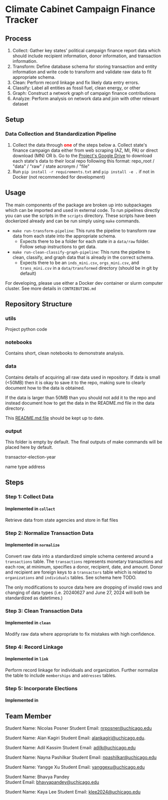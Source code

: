 # Climate Cabinet Campaign Finance Tracker

## Process

1. Collect: Gather key states' political campaign finance report data which should include recipient information, donor information, and transaction information.
2. Transform: Define database schema for storing transaction and entity information and write code to transform and validate raw data to fit appropriate schema.
3. Clean: Perform record linkage and fix likely data entry errors.
4. Classify: Label all entities as fossil fuel, clean energy, or other
5. Graph: Construct a network graph of campaign finance contributions
6. Analyze: Perform analysis on network data and join with other relevant dataset


## Setup

### Data Collection and Standardization Pipeline
1. Collect the data through **<span style="color: red;">one</span>** of the steps below
    a. Collect state's finance campaign data either from web scraping (AZ, MI, PA) or direct download (MN) OR
    b. Go to the [Project's Google Drive]('https://drive.google.com/file/d/1fazviLqQWOXDVkP8NR80tO522lsIu5-H/view?usp=drive_link') to download each state's data to their local repo following this format: repo_root / "data" / "raw" / state acronym / "file"
2. Run `pip install -r requirements.txt` and `pip install -e .` if not in Docker (not recommended for development)


## Usage

The main components of the package are broken up into subpackages which can be imported and used in external code. To run pipelines directly you can use the scripts in the `scripts` directory. These scripts have been dockerized already and can be run simply using `make` commands.

- `make run-transform-pipeline`: This runs the pipeline to transform raw data from each state into the appropriate schema. 
  - Expects there to be a folder for each state in a `data/raw` folder. Follow setup instructions to get data. 
- `make run-clean-classify-graph-pipeline`: This runs the pipeline to clean, classify, and graph data that is already in the correct schema. 
  - Expects there to be an `inds_mini.csv`, `orgs_mini.csv`, and `trans_mini.csv` in a `data/transformed` directory (should be in git by default) 

For developing, please use either a Docker dev container or slurm computer cluster. See more details in `CONTRIBUTING.md`


## Repository Structure

### utils
Project python code

### notebooks
Contains short, clean notebooks to demonstrate analysis.

### data

Contains details of acquiring all raw data used in repository. If data is small (<50MB) then it is okay to save it to the repo, making sure to clearly document how to the data is obtained.

If the data is larger than 50MB than you should not add it to the repo and instead document how to get the data in the README.md file in the data directory. 

This [README.md file](/data/README.md) should be kept up to date.

### output
This folder is empty by default. The final outputs of make commands will be placed here by default.



transactor-election-year


name
type
address




## Steps

### Step 1: Collect Data
#### Implemented in `collect` 
Retrieve data from state agencies and store in flat files

### Step 2: Normalize Transaction Data
#### Implemented in `normalize`
Convert raw data into a standardized simple schema centered around a `transactions` table.
The `transactions` represents monetary transactions and each row, at minimum, specifies
a donor, recipient, date, and amount. Donor and recipient are foreign keys to a `transactors`
table which is related to `organizations` and `individuals` tables. See schema here TODO. 

The only modifications to source data here are dropping of invalid rows and changing of data types (i.e. 20240627 and June 27, 2024 will both be standardized as datetimes.)

### Step 3: Clean Transaction Data
#### Implemented in `clean`
Modify raw data where appropriate to fix mistakes with high confidence. 

### Step 4: Record Linkage
#### Implemented in `link`
Perform record linkage for individuals and organization. Further normalize the table to include `memberships` and `addresses` tables.

### Step 5: Incorporate Elections
#### Implemented in 


## Team Member

Student Name: Nicolas Posner
Student Email: nrposner@uchicago.edu

Student Name: Alan Kagiri
Student Email: alankagiri@uchicago.edu. 

Student Name: Adil Kassim
Student Email: adilk@uchicago.edu

Student Name: Nayna Pashilkar
Student Email: npashilkar@uchicago.edu

Student Name: Yangge Xu
Student Email: yanggexu@uchicago.edu

Student Name: Bhavya Pandey    
Student Email: bhavyapandey@uchicago.edu

Student Name: Kaya Lee
Student Email: klee2024@uchicago.edu
